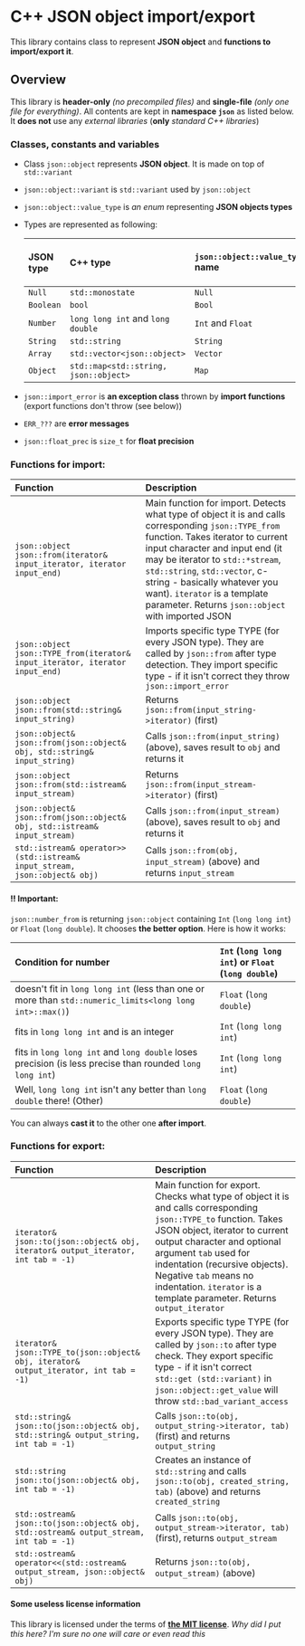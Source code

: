 # C++ JSON object import/export

This library contains class to represent **JSON object** and **functions to import/export it**.

## Overview

This library is **header-only** *(no precompiled files)* and **single-file** *(only one file for everything)*.
All contents are kept in **namespace `json`** as listed below.
It **does not** use any *external libraries* (**only** *standard C++ libraries*)

### Classes, constants and variables

- Class `json::object` represents **JSON object**. It is made on top of `std::variant`
- `json::object::variant` is `std::variant` used by `json::object`
- `json::object::value_type` is *an enum* representing **JSON objects types**
- Types are represented as following:

    | JSON type   | C++ type                              | `json::object::value_type` name | `json::object::value_type` value (`json::object::variant` index) |
    | :---------- | :------------------------------------ | :------------------------------ | :--------------------------------------------------------------- |
    | `Null`      | `std::monostate`                      | `Null`                          | `0`                                                              |
    | `Boolean`   | `bool`                                | `Bool`                          | `1`                                                              |
    | `Number`    | `long long int` and `long double`     | `Int` and `Float`               | `2` and `3`                                                      |
    | `String`    | `std::string`                         | `String`                        | `4`                                                              |
    | `Array`     | `std::vector<json::object>`           | `Vector`                        | `5`                                                              |
    | `Object`    | `std::map<std::string, json::object>` | `Map`                           | `6`                                                              |

- `json::import_error` is **an exception class** thrown by **import functions** (export functions don't throw (see below))
- `ERR_???` are **error messages**

- `json::float_prec` is `size_t` for **float precision**

### Functions for import:

| Function                                                                     | Description                                                                    |
| :--------------------------------------------------------------------------- | :----------------------------------------------------------------------------- |
| `json::object json::from(iterator& input_iterator, iterator input_end)`      | Main function for import. Detects what type of object it is and calls corresponding `json::TYPE_from` function. Takes iterator to current input character and input end (it may be iterator to `std::*stream`, `std::string`, `std::vector`, c-string - basically whatever you want). `iterator` is a template parameter. Returns `json::object` with imported JSON |
| `json::object json::TYPE_from(iterator& input_iterator, iterator input_end)` | Imports specific type TYPE (for every JSON type). They are called by `json::from` after type detection. They import specific type - if it isn't correct they throw `json::import_error` |
| `json::object json::from(std::string& input_string)`                         | Returns `json::from(input_string->iterator)` (first)                           |
| `json::object& json::from(json::object& obj, std::string& input_string)`     | Calls `json::from(input_string)` (above), saves result to `obj` and returns it |
| `json::object json::from(std::istream& input_stream)`                        | Returns `json::from(input_stream->iterator)` (first)                           |
| `json::object& json::from(json::object& obj, std::istream& input_stream)`    | Calls `json::from(input_stream)` (above), saves result to `obj` and returns it |
| `std::istream& operator>>(std::istream& input_stream, json::object& obj)`    | Calls `json::from(obj, input_stream)` (above) and returns `input_stream`       |

#### :bangbang: Important:

`json::number_from` is returning `json::object` containing `Int` (`long long int`) or `Float` (`long double`). It chooses **the better option**. Here is how it works:

| Condition for number                                                                                     | `Int` (`long long int`) or `Float` (`long double`) |
| :------------------------------------------------------------------------------------------------------- | :------------------------------------------------- |
| doesn't fit in `long long int` (less than one or more than `std::numeric_limits<long long int>::max()`)  | `Float` (`long double`)                            |
| fits in `long long int` and is an integer                                                                | `Int` (`long long int`)                            |
| fits in `long long int` and `long double` loses precision (is less precise than rounded `long long int`) | `Int` (`long long int`)                            |
| Well, `long long int` isn't any better than `long double` there! (Other)                                 | `Float` (`long double`)                            |

You can always **cast it** to the other one **after import**.

### Functions for export:

| Function                                                                               | Description |
| :------------------------------------------------------------------------------------- | :---------- |
| `iterator& json::to(json::object& obj, iterator& output_iterator, int tab = -1)`       | Main function for export. Checks what type of object it is and calls corresponding `json::TYPE_to` function. Takes JSON object, iterator to current output character and optional argument `tab` used for indentation (recursive objects). Negative `tab` means no indentation. `iterator` is a template parameter. Returns `output_iterator` |
| `iterator& json::TYPE_to(json::object& obj, iterator& output_iterator, int tab = -1)`  | Exports specific type TYPE (for every JSON type). They are called by `json::to` after type check. They export specific type - if it isn't correct `std::get (std::variant)` in `json::object::get_value` will throw `std::bad_variant_access` |
| `std::string& json::to(json::object& obj, std::string& output_string, int tab = -1)`   | Calls `json::to(obj, output_string->iterator, tab)` (first) and returns `output_string`                                  |
| `std::string json::to(json::object& obj, int tab = -1)`                                | Creates an instance of `std::string` and calls `json::to(obj, created_string, tab)` (above) and returns `created_string` |
| `std::ostream& json::to(json::object& obj, std::ostream& output_stream, int tab = -1)` | Calls `json::to(obj, output_stream->iterator, tab)` (first), returns `output_stream`                                     |
| `std::ostream& operator<<(std::ostream& output_stream, json::object& obj)`             | Returns `json::to(obj, output_stream)` (above)                                                                           |

#### Some useless license information

This library is licensed under the terms of [**the MIT license**](LICENSE.md). *Why did I put this here? I'm sure no one will care or even read this*
